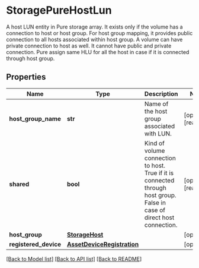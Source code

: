 # StoragePureHostLun

A host LUN entity in Pure storage array. It exists only if the volume has a connection to host or host group. For host group mapping, it provides public connection to all hosts associated within host group. A volume can have private connection to host as well. It cannot have public and private connection. Pure assign same HLU for all the host in case if it is connected through host group. 
## Properties
Name | Type | Description | Notes
------------ | ------------- | ------------- | -------------
**host_group_name** | **str** | Name of the host group associated with LUN.   | [optional] [readonly] 
**shared** | **bool** | Kind of volume connection to host. True if it is connected through host group. False in case of direct host connection.    | [optional] [readonly] 
**host_group** | [**StorageHost**](.md) |  | [optional] 
**registered_device** | [**AssetDeviceRegistration**](.md) |  | [optional] 

[[Back to Model list]](../README.md#documentation-for-models) [[Back to API list]](../README.md#documentation-for-api-endpoints) [[Back to README]](../README.md)


